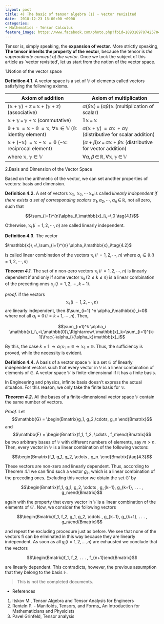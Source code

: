 ```yaml
---
layout: post
title: 4) The basic of tensor algebra (1) - Vector revisited
date:  2018-12-23 18:00:00 +0900
categories:
- Mathematics - Tensor Calculus
feature_image: https://www.facebook.com/photo.php?fbid=1893189787425704&set=a.1893187554092594&type=3&theater
---
```


Tensor is, simply speaking, the **expansion of vector**.  More strictly speaking, **The tensor inherits the property of the vector**, because the tensor is *the superordinate concept of the vector*. Once we took the subject of this article as 'vector revisited', let us start from the notion of the vector space.

 1.Notion of the vector space

**Definition 4.1.** A vector space is a set of $\mathbb{V}$ of elements called vectors satisfying the following axioms.

| Axiom of addition                                            | Axiom of multiplication                                      |
| ------------------------------------------------------------ | ------------------------------------------------------------ |
| $\mathbb{(x+y)+z}\,=\,\mathbb{x+(y+z)}$ (associative)        | $\alpha(\beta \mathbb{x})\,=\,(\alpha \beta)\mathbb{x}$ (multiplication of scalar) |
| $\mathbb{x} + \mathbb{y}\,=\,\mathbb{y} + \mathbb{x}$ (commutative) | $\mathbb{1 x}\,=\,\mathbb{x}$                                |
| $\mathbb{0+x}\,=\mathbb{x+0}\,=\mathbb{x}$, $\forall \mathbb{x} \in \mathbb{V}$ ($\mathbb{0}$: identity element) | $\alpha(\mathbb{x+y})\,=\alpha\mathbb{x}\,+\alpha\mathbb{y}$ (distributive for scalar addition) |
| $\mathbb{x+(-x)}\,=\mathbb{x-x}\,=\mathbb{0}$  ($-\mathbb{x}$: reciprocal element) | $(\alpha+\beta)x\,=\,\alpha\mathbb{x}+\beta\mathbb{x}$ (distributive for vector addition) |
| where $\mathbb{x}$,  $\mathbb{y}$ $\in$ $\mathbb{V}$         | $\forall \alpha,\,\beta\,\in\,\mathbb{R},\,\forall \mathbb{x},\,\mathbb{y}\,\in\,\mathbb{V}$ |

 2.Basis and Dimension of the Vector Space

Based on the arithmetic of the vector, we can set another properties of vectors: basis and dimension.

**Definition 4.2.** A set of vectors $\mathbb{x_1,\,\,x_2,\,\cdots\,x_n}​$ is called *linearly independent if there exists a set of corresponding scalars* ${\alpha}_1,\,{\alpha}_2,\,\cdots,\,{\alpha}_n\,\in\,\mathbb{R}​$, not all zero, such that

$$\sum_{i=1}^{n}\alpha_i\,\mathbb{x}_i\,=\,0 \tag{4.1}$$

Otherwise, $\mathbb{x}_i\,(i\,=1,2,\cdots,n)$ are called linearly independent.

**Definition 4.3.** The vector

$\mathbb{x}\,=\,\sum_{i=1}^{n} \alpha_i\mathbb{x}_i\tag{4.2}$

is called linear combination of the vectors $\mathbb{x}_i\,(i\,=1,2,\cdots,n)$ where $\alpha_i\in\mathbb{R}\, (i\,=1,2,\cdots,n)$

***Theorem 4.1.*** The set of n non-zero vectors $\mathbb{x}_i\,(i\,=1,2,\cdots,n)$ is linearly dependent if and only if some vector $\mathbb{x}_k\,(2≤k≤n)$ is a linear combination of the preceding ones $\mathbb{x}_j\,(j\,=1,2,\cdots,k-1)$.

*proof*. if the vectors $$\mathbb{x}_i\,(i\,=1,2,\cdots,n)$$ are linearly independent, then $\sum_{i=1} ^n \alpha_i\mathbb{x}_i=0$  where not all $\alpha_i=0\,(i=k+1,\cdots,n)$. Then,

$$\sum_{i=1}^k \alpha_i \mathbb{x}_i\,=\,\mathbb{0}\,\Rightarrow\,\mathbb{x}_k=\sum_{i=1}^{k-1}\frac{-\alpha_i}{\alpha_k}\mathbb{x}_i$$

By this, the case $k=1\,\Rightarrow \alpha_1 \mathbb{x}_1=\mathbb{0} \Rightarrow \mathbb{x}_1=\mathbb{0}$. Thus, the sufficiency is proved, while the necessity is evident.

**Definition 4.4.**  A basis of a vector space $\mathbb{V}$ is a set $\mathbb{G}$ of linearly independent vectors such that every vector in $\mathbb{V}$ is a linear combination of elements of $\mathbb{G}$. A vector space $\mathbb{V}$ is finite-dimensional if it has a finite basis.

In Engineering and physics, infinite basis doesn't express the actual situation. For this reason, we only take the finite basis for $\mathbb{V}$. 

***Theorem 4.2.*** All the bases of a finite-dimensional vector space $\mathbb{V}$ contain the same number of vectors.

*Proof*. Let $$\mathbb{G} = \begin{Bmatrix}g_1, g_2,\cdots, g_n \end{Bmatrix}$$ and $$\mathbb{F} = \begin{Bmatrix}f_1, f_2, \cdots , f_m\end{Bmatrix}$$ be two arbitrary bases of $\mathbb{V}$ with different numbers of elements, say $m >n$. Then, every vector in $\mathbb{V}$ is a linear combination of the following vectors:

$$\begin{Bmatrix}f_1, g_1, g_2, \cdots , g_n. \end{Bmatrix}\tag{4.3}$$

These vectors are non-zero and linearly dependent. Thus, according to Theorem 4.1 we can find such a vector $g_k$, which is a linear combination of the preceding ones. Excluding this vector we obtain the set $\mathbb{G}'$ by

$$\begin{Bmatrix}f_1, g_1, g_2, \cdots , g_{k−1}, g_{k+1}, . . . , g_n\end{Bmatrix}$$

again with the property that every vector in $\mathbb{V}$ is a linear combination of the elements of $\mathbb{G}'$. Now, we consider the following vectors

$$\begin{Bmatrix}f_1, f_2, g_1, g_2, \cdots , g_{k−1}, g_{k+1}, . . . , g_n\end{Bmatrix}$$

and repeat the excluding procedure just as before. We see that none of the vectors fi can be eliminated in this way because they are linearly independent. As soon as all $g_i (i = 1, 2, . . ., n)$ are exhausted we conclude that the vectors

$$\begin{Bmatrix}f_1, f_2, . . . , f_{n+1}\end{Bmatrix}$$

are linearly dependent. This contradicts, however, the previous assumption that they belong to the basis $\mathbb{F}$.



> This is not the completed documents.




* References

1. Itskov M., Tensor Algebra and Tensor Analysis for Engineers
2. Renteln P. - Manifolds, Tensors, and Forms_ An Introduction for Mathematicians and Physicists
3. Pavel Grinfeld, Tensor analysis


